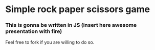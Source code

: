 # Simple rock paper scissors game
### This is gonna be written in JS (insert here awesome presentation with fire)
Feel free to fork if you are willing to do so.